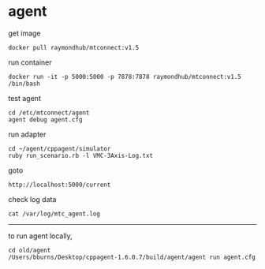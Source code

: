 # agent


get image

    docker pull raymondhub/mtconnect:v1.5

run container

    docker run -it -p 5000:5000 -p 7878:7878 raymondhub/mtconnect:v1.5 /bin/bash

test agent

    cd /etc/mtconnect/agent
    agent debug agent.cfg

run adapter

    cd ~/agent/cppagent/simulator
    ruby run_scenario.rb -l VMC-3Axis-Log.txt

goto

    http://localhost:5000/current

check log data

    cat /var/log/mtc_agent.log

---

to run agent locally,

    cd old/agent
    /Users/bburns/Desktop/cppagent-1.6.0.7/build/agent/agent run agent.cfg


